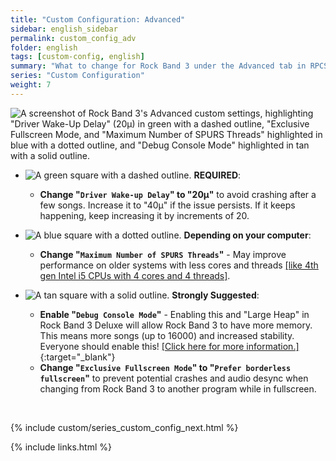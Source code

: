 ```yaml
---
title: "Custom Configuration: Advanced"
sidebar: english_sidebar
permalink: custom_config_adv
folder: english
tags: [custom-config, english]
summary: "What to change for Rock Band 3 under the Advanced tab in RPCS3's Custom Configuration."
series: "Custom Configuration"
weight: 7
---
```


![A screenshot of Rock Band 3's Advanced custom settings, highlighting "Driver Wake-Up Delay" (20µ) in green with a dashed outline, "Exclusive Fullscreen Mode, and "Maximum Number of SPURS Threads" highlighted in blue with a dotted outline, and "Debug Console Mode" highlighted in tan with a solid outline.](https://rb3pc.milohax.org/images/cust/advanced.png "Advanced")

* ![A green square with a dashed outline.](https://rb3pc.milohax.org/images/cust/smallgreen.png "Green Square") **REQUIRED**: 
	* **Change "`Driver Wake-up Delay`" to "20µ"** to avoid crashing after a few songs. Increase it to "40µ" if the issue persists. If it keeps happening, keep increasing it by increments of 20.

* ![A blue square with a dotted outline.](https://rb3pc.milohax.org/images/cust/smallblue.png "Tan Square") **Depending on your computer**: 
	* **Change "`Maximum Number of SPURS Threads`"** - May improve performance on older systems with less cores and threads [[like 4th gen Intel i5 CPUs with 4 cores and 4 threads]](https://github.com/hmxmilohax/rb3-pc/issues/12#issue-1955946005).

* ![A tan square with a solid outline.](https://rb3pc.milohax.org/images/cust/smalltan.png "Tan Square") **Strongly Suggested**: 
	* **Enable "`Debug Console Mode`"** - Enabling this and "Large Heap" in Rock Band 3 Deluxe will allow Rock Band 3  to have more memory. This means more songs (up to 16000) and increased stability. Everyone should enable this! [[Click here for more information.]](https://rb3pc.milohax.org/memory){:target="_blank"}
	* **Change "`Exclusive Fullscreen Mode`" to "`Prefer borderless fullscreen`"** to prevent potential crashes and audio desync when changing from Rock Band 3 to another program while in fullscreen.

<br/>

{% include custom/series_custom_config_next.html %}

{% include links.html %}